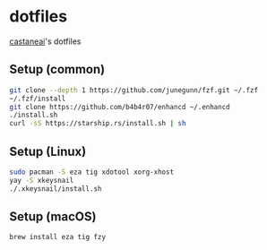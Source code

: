 # dotfiles

[castaneai](https://github.com/castaneai)'s dotfiles


## Setup (common)

```sh
git clone --depth 1 https://github.com/junegunn/fzf.git ~/.fzf
~/.fzf/install
git clone https://github.com/b4b4r07/enhancd ~/.enhancd
./install.sh
curl -sS https://starship.rs/install.sh | sh
```

## Setup (Linux)

```sh
sudo pacman -S eza tig xdotool xorg-xhost
yay -S xkeysnail
./.xkeysnail/install.sh
```

## Setup (macOS)

```sh
brew install eza tig fzy
```
